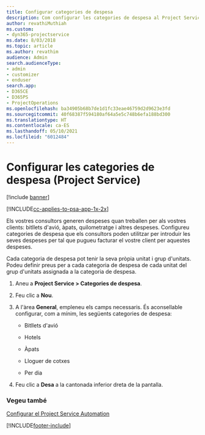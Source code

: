```yaml
---
title: Configurar categories de despesa
description: Com configurar les categories de despesa al Project Service
author: revathiMuthiah
ms.custom:
- dyn365-projectservice
ms.date: 8/03/2018
ms.topic: article
ms.author: revathim
audience: Admin
search.audienceType:
- admin
- customizer
- enduser
search.app:
- D365CE
- D365PS
- ProjectOperations
ms.openlocfilehash: ba34905b68b7de1d1fc33eae46759d2d9623e3fd
ms.sourcegitcommit: 40f68387f594180af64a5e5c748b6efa188bd300
ms.translationtype: HT
ms.contentlocale: ca-ES
ms.lasthandoff: 05/10/2021
ms.locfileid: "6012484"
---
```

# <a name="configure-expense-categories-project-service"></a>Configurar les categories de despesa (Project Service)

[!include [banner](../includes/psa-now-project-operations.md)]

[!INCLUDE[cc-applies-to-psa-app-1x-2x](../includes/cc-applies-to-psa-app-1x-2x.md)]

Els vostres consultors generen despeses quan treballen per als vostres clients: bitllets d'avió, àpats, quilometratge i altres despeses. Configureu categories de despesa que els consultors poden utilitzar per introduir les seves despeses per tal que pugueu facturar el vostre client per aquestes despeses.  
  
Cada categoria de despesa pot tenir la seva pròpia unitat i grup d'unitats. Podeu definir preus per a cada categoria de despesa de cada unitat del grup d'unitats assignada a la categoria de despesa.  
  
1.  Aneu a **Project Service > Categories de despesa**.  
  
2.  Feu clic a **Nou**.  
  
3.  A l'àrea **General**, empleneu els camps necessaris. És aconsellable configurar, com a mínim, les següents categories de despesa:  
  
    -   Bitllets d'avió  
  
    -   Hotels  
  
    -   Àpats  
  
    -   Lloguer de cotxes  
  
    -   Per dia  
  
4.  Feu clic a **Desa** a la cantonada inferior dreta de la pantalla.  
  
### <a name="see-also"></a>Vegeu també  
 [Configurar el Project Service Automation](../psa/configure.md)


[!INCLUDE[footer-include](../includes/footer-banner.md)]